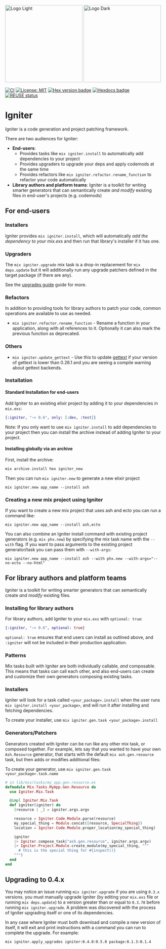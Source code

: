 <!--
SPDX-FileCopyrightText: 2020 Zach Daniel
SPDX-FileCopyrightText: 2024 igniter contributors <https://github.com/ash-project/igniter/graphs.contributors>

SPDX-License-Identifier: MIT
-->

<img src="https://github.com/ash-project/igniter/blob/main/logos/igniter-logo-small.png?raw=true#gh-light-mode-only" alt="Logo Light" width="250">
<img src="https://github.com/ash-project/igniter/blob/main/logos/igniter-logo-small.png?raw=true#gh-dark-mode-only" alt="Logo Dark" width="250">

[![CI](https://github.com/ash-project/igniter/actions/workflows/elixir.yml/badge.svg)](https://github.com/ash-project/igniter/actions/workflows/elixir.yml)
[![License: MIT](https://img.shields.io/badge/License-MIT-yellow.svg)](https://opensource.org/licenses/MIT)
[![Hex version badge](https://img.shields.io/hexpm/v/igniter.svg)](https://hex.pm/packages/igniter)
[![Hexdocs badge](https://img.shields.io/badge/docs-hexdocs-purple)](https://hexdocs.pm/igniter)
[![REUSE status](https://api.reuse.software/badge/github.com/ash-project/igniter)](https://api.reuse.software/info/github.com/ash-project/igniter)

# Igniter

Igniter is a code generation and project patching framework.

There are two audiences for Igniter:
- **End-users**:
  - Provides tasks like `mix igniter.install` to automatically add dependencies to your project
  - Provides upgraders to upgrade your deps and apply codemods at the same time
  - Provides refactors like `mix igniter.refactor.rename_function` to refactor your code automatically
- **Library authors and platform teams**: Igniter is a toolkit for writing smarter generators that can semantically create _and modify_ existing files in end-user's projects (e.g. codemods)

## For end-users

### Installers

Igniter provides `mix igniter.install`, which will automatically _add the dependency to your mix.exs_ and then run
that library's installer if it has one.

### Upgraders

The `mix igniter.upgrade` mix task is a drop-in replacement for `mix deps.update` but it will additionally
run any upgrade patchers defined in the target package (if there are any).

See the [upgrades guide](/documentation/upgrades.md) guide for more.

### Refactors

In addition to providing tools for library authors to patch your code, common operations are available to use as needed.

- `mix igniter.refactor.rename_function` - Rename a function in your application, along with all references to it. Optionally it can also mark the previous function as deprecated.

### Others

- `mix igniter.update_gettext` - Use this to update [gettext](https://github.com/elixir-gettext/gettext) if your version of gettext is lower than 0.26.1 and you are seeing a compile warning
  about gettext backends.


### Installation

#### Standard Installation for end-users

Add Igniter to an existing elixir project by adding it to your dependencies in `mix.exs`:

```elixir
{:igniter, "~> 0.6", only: [:dev, :test]}
```

Note: If you only want to use `mix igniter.install` to add dependencies to your project then you can install the archive instead of adding Igniter to your project.

#### Installing globally via an archive

First, install the archive:

```elixir
mix archive.install hex igniter_new
```

Then you can run `mix igniter.new` to generate a new elixir project

```
mix igniter.new app_name --install ash
```

### Creating a new mix project using Igniter

If you want to create a new mix project that uses ash and ecto you can run a command like:

```
mix igniter.new app_name --install ash,ecto
```

You can also combine an Igniter install command with existing project generators (e.g. `mix phx.new`) by specifying the mix task name with the `--with` flag. If you want to pass arguments to the existing project generator/task you can pass them with `--with-args`:

```
mix igniter.new app_name --install ash --with phx.new --with-args="--no-ecto --no-html"
```

## For library authors and platform teams

Igniter is a toolkit for writing smarter generators that can semantically create _and modify_ existing files.

### Installing for library authors

For library authors, add Igniter to your `mix.exs` with `optional: true`:

```elixir
{:igniter, "~> 0.6", optional: true}
```

`optional: true` ensures that end users can install as outlined above, and `:igniter` will not be included in their production application.

### Patterns

Mix tasks built with Igniter are both individually callable, _and_ composable. This means that tasks can call each other, and also end-users can create and customize their own generators composing existing tasks.

### Installers

Igniter will look for a task called `<your_package>.install` when the user runs `mix igniter.install <your_package>`, and will run it after installing and fetching dependencies.

To create your installer, use `mix igniter.gen.task <your_package>.install`

### Generators/Patchers

Generators created with Igniter can be run like any other mix task, or composed together. For example, lets say that you wanted to have your own `Ash.Resource` generator, that starts with the default `mix ash.gen.resource` task, but then adds or modifies additional files:

To create your generator, use `mix igniter.gen.task <your_package>.task.name`

```elixir
# in lib/mix/tasks/my_app.gen.resource.ex
defmodule Mix.Tasks.MyApp.Gen.Resource do
  use Igniter.Mix.Task

  @impl Igniter.Mix.Task
  def igniter(igniter) do
    [resource | _] = igniter.args.argv

    resource = Igniter.Code.Module.parse(resource)
    my_special_thing = Module.concat([resource, SpecialThing])
    location = Igniter.Code.Module.proper_location(my_special_thing)

    igniter
    |> Igniter.compose_task("ash.gen.resource", igniter.args.argv)
    |> Igniter.Project.Module.create_module(my_special_thing, """
      # this is the special thing for #{inspect()}
    """)
  end
end
```

## Upgrading to 0.4.x

You may notice an issue running `mix igniter.upgrade` if you are using `0.3.x` versions.
you must manually upgrade Igniter (by editing your `mix.exs` file or running `mix deps.update`)
to a version greater than or equal to `0.3.78` before running `mix igniter.upgrade`. A problem
was discovered with the process of Igniter upgrading itself or one of its dependencies.

In any case where Igniter must both download and compile a new version of itself, it will exit
and print instructions with a command you can run to complete the upgrade. For example:

`mix igniter.apply_upgrades igniter:0.4.0:0.5.0 package:0.1.3:0.1.4`
